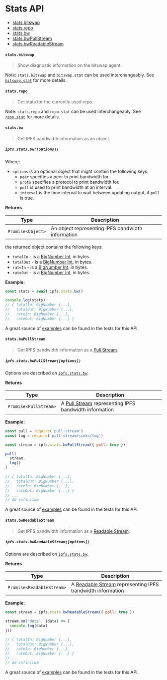 # Stats API

* [stats.bitswap](#statsbitswap)
* [stats.repo](#statsrepo)
* [stats.bw](#statsbw)
* [stats.bwPullStream](#statsbwpullstream)
* [stats.bwReadableStream](#statsbwreadablestream)

#### `stats.bitswap`

> Show diagnostic information on the bitswap agent.

Note: `stats.bitswap` and `bitswap.stat` can be used interchangeably. See [`bitswap.stat`](./BITSWAP.md#bitswapstat) for more details.

#### `stats.repo`

> Get stats for the currently used repo.

Note: `stats.repo` and `repo.stat` can be used interchangeably. See [`repo.stat`](./REPO.md#repostat) for more details.

#### `stats.bw`

> Get IPFS bandwidth information as an object.

##### `ipfs.stats.bw([options])`

Where:

- `options` is an optional object that might contain the following keys:
  - `peer` specifies a peer to print bandwidth for.
  - `proto` specifies a protocol to print bandwidth for.
  - `poll` is used to print bandwidth at an interval.
  - `interval` is the time interval to wait between updating output, if `poll` is true.

**Returns**

| Type | Description |
| -------- | -------- |
| `Promise<Object>` | An object representing IPFS bandwidth information |

the returned object contains the following keys:

- `totalIn` - is a [BigNumber Int][bigNumber], in bytes.
- `totalOut` - is a [BigNumber Int][bigNumber], in bytes.
- `rateIn` - is a [BigNumber Int][bigNumber], in bytes.
- `rateOut` - is a [BigNumber Int][bigNumber], in bytes.

**Example:**

```JavaScript
const stats = await ipfs.stats.bw()

console.log(stats)
// { totalIn: BigNumber {...},
//   totalOut: BigNumber {...},
//   rateIn: BigNumber {...},
//   rateOut: BigNumber {...} }
```

A great source of [examples][] can be found in the tests for this API.

#### `stats.bwPullStream`

> Get IPFS bandwidth information as a [Pull Stream][ps].

##### `ipfs.stats.bwPullStream([options])`

Options are described on [`ipfs.stats.bw`](#bw).

**Returns**

| Type | Description |
| -------- | -------- |
| `Promise<PullStream>` | A [Pull Stream][ps] representing IPFS bandwidth information |

**Example:**

```JavaScript
const pull = require('pull-stream')
const log = require('pull-stream/sinks/log')

const stream = ipfs.stats.bwPullStream({ poll: true })

pull(
  stream,
  log()
)

// { totalIn: BigNumber {...},
//   totalOut: BigNumber {...},
//   rateIn: BigNumber {...},
//   rateOut: BigNumber {...} }
// ...
// Ad infinitum
```

A great source of [examples][] can be found in the tests for this API.

#### `stats.bwReadableStream`

> Get IPFS bandwidth information as a [Readable Stream][rs].

##### `ipfs.stats.bwReadableStream([options])`

Options are described on [`ipfs.stats.bw`](#bw).

**Returns**

| Type | Description |
| -------- | -------- |
| `Promise<ReadableStream>` | A [Readable Stream][rs] representing IPFS bandwidth information |

**Example:**

```JavaScript
const stream = ipfs.stats.bwReadableStream({ poll: true })

stream.on('data', (data) => {
  console.log(data)
}))

// { totalIn: BigNumber {...},
//   totalOut: BigNumber {...},
//   rateIn: BigNumber {...},
//   rateOut: BigNumber {...} }
// ...
// Ad infinitum
```

A great source of [examples][] can be found in the tests for this API.

[bigNumber]: https://github.com/MikeMcl/bignumber.js/
[rs]: https://www.npmjs.com/package/readable-stream
[ps]: https://www.npmjs.com/package/pull-stream
[examples]: https://github.com/ipfs/interface-ipfs-core/blob/master/src/stats

